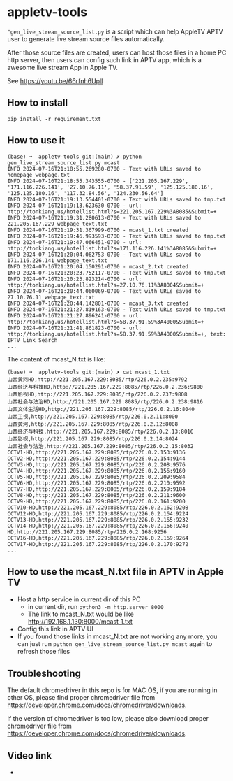 # appletv-tools

`"gen_live_stream_source_list.py` is a script which can help AppleTV APTV user to generate live stream source files automatically.

After those source files are created, users can host those files in a home PC http server, then users can config such link in APTV app, which is a awesome live stream App in Apple TV.

See https://youtu.be/66rfnh6UplI

## How to install 

```
pip install -r requirement.txt
```

## How to use it

```
(base) ➜  appletv-tools git:(main) ✗ python gen_live_stream_source_list.py mcast
INFO 2024-07-16T21:18:55.269280-0700 - Text with URLs saved to homepage_webpage.txt
INFO 2024-07-16T21:18:55.343555-0700 - ['221.205.167.229', '171.116.226.141', '27.10.76.11', '58.37.91.59', '125.125.180.16', '125.125.180.16', '117.32.84.56', '124.230.56.64']
INFO 2024-07-16T21:19:13.554401-0700 - Text with URLs saved to tmp.txt
INFO 2024-07-16T21:19:13.623630-0700 - url: http://tonkiang.us/hotellist.html?s=221.205.167.229%3A8085&Submit=+
INFO 2024-07-16T21:19:31.280613-0700 - Text with URLs saved to 221.205.167.229_webpage_text.txt
INFO 2024-07-16T21:19:31.367999-0700 - mcast_1.txt created
INFO 2024-07-16T21:19:46.993593-0700 - Text with URLs saved to tmp.txt
INFO 2024-07-16T21:19:47.066451-0700 - url: http://tonkiang.us/hotellist.html?s=171.116.226.141%3A8085&Submit=+
INFO 2024-07-16T21:20:04.062753-0700 - Text with URLs saved to 171.116.226.141_webpage_text.txt
INFO 2024-07-16T21:20:04.150291-0700 - mcast_2.txt created
INFO 2024-07-16T21:20:23.752117-0700 - Text with URLs saved to tmp.txt
INFO 2024-07-16T21:20:23.823214-0700 - url: http://tonkiang.us/hotellist.html?s=27.10.76.11%3A8004&Submit=+
INFO 2024-07-16T21:20:44.060069-0700 - Text with URLs saved to 27.10.76.11_webpage_text.txt
INFO 2024-07-16T21:20:44.142801-0700 - mcast_3.txt created
INFO 2024-07-16T21:21:27.819163-0700 - Text with URLs saved to tmp.txt
INFO 2024-07-16T21:21:27.896241-0700 - url: http://tonkiang.us/hotellist.html?s=58.37.91.59%3A4000&Submit=+
INFO 2024-07-16T21:21:41.861823-0700 - url: http://tonkiang.us/hotellist.html?s=58.37.91.59%3A4000&Submit=+, text:    IPTV Link Search
...
```

The content of mcast_N.txt is like:
```
(base) ➜  appletv-tools git:(main) ✗ cat mcast_1.txt
山西黄河HD,http://221.205.167.229:8085/rtp/226.0.2.235:9792
山西经济与科技HD,http://221.205.167.229:8085/rtp/226.0.2.236:9800
山西影视HD,http://221.205.167.229:8085/rtp/226.0.2.237:9808
山西社会与法治HD,http://221.205.167.229:8085/rtp/226.0.2.238:9816
山西文体生活HD,http://221.205.167.229:8085/rtp/226.0.2.16:8040
山西卫视,http://221.205.167.229:8085/rtp/226.0.2.11:8000
山西黄河,http://221.205.167.229:8085/rtp/226.0.2.12:8008
山西经济与科技,http://221.205.167.229:8085/rtp/226.0.2.13:8016
山西影视,http://221.205.167.229:8085/rtp/226.0.2.14:8024
山西社会与法治,http://221.205.167.229:8085/rtp/226.0.2.15:8032
CCTV1-HD,http://221.205.167.229:8085/rtp/226.0.2.153:9136
CCTV2-HD,http://221.205.167.229:8085/rtp/226.0.2.154:9144
CCTV3-HD,http://221.205.167.229:8085/rtp/226.0.2.208:9576
CCTV4-HD,http://221.205.167.229:8085/rtp/226.0.2.156:9160
CCTV5-HD,http://221.205.167.229:8085/rtp/226.0.2.209:9584
CCTV6-HD,http://221.205.167.229:8085/rtp/226.0.2.210:9592
CCTV7-HD,http://221.205.167.229:8085/rtp/226.0.2.159:9184
CCTV8-HD,http://221.205.167.229:8085/rtp/226.0.2.211:9600
CCTV9-HD,http://221.205.167.229:8085/rtp/226.0.2.161:9200
CCTV10-HD,http://221.205.167.229:8085/rtp/226.0.2.162:9208
CCTV12-HD,http://221.205.167.229:8085/rtp/226.0.2.164:9224
CCTV13-HD,http://221.205.167.229:8085/rtp/226.0.2.165:9232
CCTV14-HD,http://221.205.167.229:8085/rtp/226.0.2.166:9240
HD,http://221.205.167.229:8085/rtp/226.0.2.168:9256
CCTV16-HD,http://221.205.167.229:8085/rtp/226.0.2.169:9264
CCTV17-HD,http://221.205.167.229:8085/rtp/226.0.2.170:9272
...
```


## How to use the mcast_N.txt file in APTV in Apple TV 

 - Host a http service in current dir of this PC
   - in current dir, run `python3 -m http.server 8000`
   - The link to mcast_N.txt would be like http://192.168.1.130:8000/mcast_1.txt  
 - Config this link in APTV UI
 - If you found those links in mcast_N.txt are not working any more, you can just run `python gen_live_stream_source_list.py mcast` again to refresh those files
 
 

## Troubleshooting

The default chromedriver in this repo is for MAC OS, if you are running in other OS, please find proper chromedriver file from https://developer.chrome.com/docs/chromedriver/downloads.

If the version of chromedriver is too low, please also download proper chromedriver file from https://developer.chrome.com/docs/chromedriver/downloads.



## Video link

 - 
